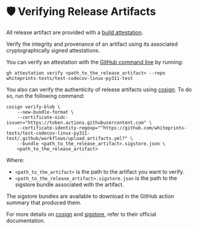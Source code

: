 <!--
SPDX-FileCopyrightText: © 2024 Romain Brault <mail@romainbrault.com>

SPDX-License-Identifier: CC0-1.0
-->

# 🛡️ Verifying Release Artifacts

All release artifact are provided with a [build attestation].

Verify the integrity and provenance of an artifact using its associated cryptographically signed attestations.

You can verify an attestation with the [GitHub command line](https://cli.github.com/manual/gh_attestation_verify) by running:

```console
gh attestation verify <path_to_the_release_artifact> --repo whiteprints-tests/test-codecov-linux-py311-test
```


You also can verify the authenticity of release artifacts using [cosign]. To do so, run the following command:

```console
cosign verify-blob \
    --new-bundle-format \
    --certificate-oidc-issuer="https://token.actions.githubusercontent.com" \
    --certificate-identity-regexp="^https://github.com/whiteprints-tests/test-codecov-linux-py311-test/.github/workflows/upload_artifacts.yml?" \
    --bundle <path_to_the_release_artifact>.sigstore.json \
    <path_to_the_release_artifact>
```

Where:

  - `<path_to_the_artifact>` is the path to the artifact you want to verify.
  - `<path_to_the_release_artifact>.sigstore.json` is the path to the sigstore
    bundle associated with the artifact.

The sigstore bundles are available to download in the GitHub action summary
that produced them.

For more details on [cosign] and [sigstore], refer to their official
documentation.

[build attestation]: https://docs.github.com/en/actions/security-for-github-actions/using-artifact-attestations/using-artifact-attestations-to-establish-provenance-for-builds
[cosign]: https://docs.sigstore.dev/cosign/
[sigstore]: https://www.sigstore.dev/

